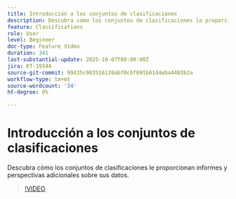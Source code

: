 ```yaml
---
title: Introducción a los conjuntos de clasificaciones
description: Descubra cómo los conjuntos de clasificaciones le proporcionan informes y perspectivas adicionales sobre sus datos
feature: Classifications
role: User
level: Beginner
doc-type: Feature Video
duration: 341
last-substantial-update: 2025-10-07T00:00:00Z
jira: KT-19344
source-git-commit: 99435c903516139abf0c6f091b01d4eba4403b2a
workflow-type: tm+mt
source-wordcount: '34'
ht-degree: 0%

---
```



# Introducción a los conjuntos de clasificaciones

Descubra cómo los conjuntos de clasificaciones le proporcionan informes y perspectivas adicionales sobre sus datos.

>[!VIDEO](https://video.tv.adobe.com/v/3475579/?learn=on&enablevpops)
